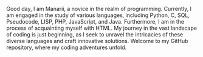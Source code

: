 Good day, I am Manarii, a novice in the realm of programming. 
Currently, I am engaged in the study of various languages, including Python, C, SQL, 
Pseudocode, LISP, PHP, JavaScript, and Java. Furthermore, 
I am in the process of acquainting myself with HTML. 
My journey in the vast landscape of coding is just beginning, as 
I seek to unravel the intricacies of these diverse languages and craft innovative solutions.
Welcome to my GitHub repository, where my coding adventures unfold.
